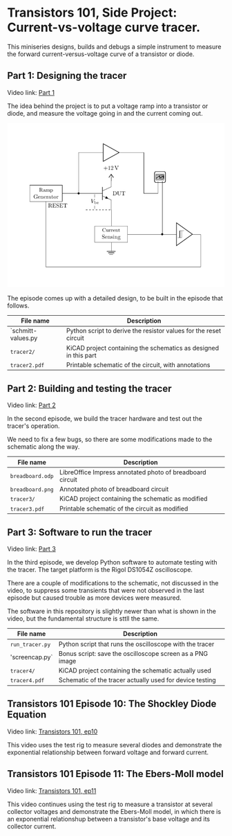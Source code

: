 # Transistors 101, Side Project: Current-vs-voltage curve tracer.

This miniseries designs, builds and debugs a simple instrument
to measure the forward current-versus-voltage curve of a transistor
or diode.

## Part 1: Designing the tracer

Video link: [Part 1](https://youtu.be/jY0oFNUrtkE)

The idea behind the project is to put a voltage ramp into a transistor
or diode, and measure the voltage going in and the current coming out.

![block diagram](./blockdiag.png "Block Diagram")

The episode comes up with a detailed design, to be built in the
episode that follows.

| File name | Description |
| --------- | ----------- |
| `schmitt-values.py | Python script to derive the resistor values for the reset circuit |
| `tracer2/`  | KiCAD project containing the schematics as designed in this part |
| `tracer2.pdf` | Printable schematic of the circuit, with annotations |

## Part 2: Building and testing the tracer

Video link: [Part 2](https://youtu.be/3lZiSFd_PLo)

In the second episode, we build the tracer hardware and test out
the tracer's operation.

We need to fix a few bugs, so there are some modifications made
to the schematic along the way.

| File name | Description |
| --------- | ----------- |
| `breadboard.odp` | LibreOffice Impress annotated photo of breadboard circuit |
| `breadboard.png` | Annotated photo of breadboard circuit |
| `tracer3/` | KiCAD project containing the schematic as modified |
| `tracer3.pdf` | Printable schematic of the circuit as modified |

## Part 3: Software to run the tracer

Video link: [Part 3](https://youtu.be/oEgC2b7zwU8)

In the third episode, we develop Python software to automate testing
with the tracer. The target platform is the Rigol DS1054Z oscilloscope.

There are a couple of modifications to the schematic, not discussed
in the video, to suppress some transients that were not observed in the
last episode but caused trouble as more devices were measured.

The software in this repository is slightly newer than what is shown
in the video, but the fundamental structure is sttll the same.

| File name | Description |
| --------- | ----------- |
| `run_tracer.py` | Python script that runs the oscilloscope with the tracer |
| 'screencap.py` | Bonus script: save the oscilloscope screen as a PNG image |
| `tracer4/` | KiCAD project containing the schematic actually used
| `tracer4.pdf` | Schematic of the tracer actually used for device testing

## Transistors 101 Episode 10: The Shockley Diode Equation

Video link: [Transistors 101, ep10](https://youtu.be/m3V7IBlf0sI)

This video uses the test rig to measure several diodes and demonstrate
the exponential relationship between forward voltage and forward
current.

## Transistors 101 Episode 11: The Ebers-Moll model

Video link: [Transistors 101, ep11](https://youtu.be/UJsIV-05194)

This video continues using the test rig to measure a transistor at
several collector voltages and demonstrate the Ebers-Moll model,
in which there is an exponential relationshup between a transistor's
base voltage and its collector current.


